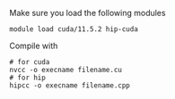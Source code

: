 Make sure you load the following modules

```
module load cuda/11.5.2 hip-cuda
```

Compile with
```
# for cuda
nvcc -o execname filename.cu
# for hip
hipcc -o execname filename.cpp
```
